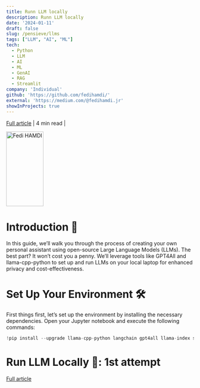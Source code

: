 ```yaml
---
title: Runn LLM locally
description: Runn LLM locally
date: '2024-01-11'
draft: false
slug: /pensieve/llms
tags: ["LLM", "AI", "ML"]
tech:
  - Python
  - LLM
  - AI
  - ML
  - GenAI
  - RAG
  - Streamlit
company: 'Individual'
github: 'https://github.com/fedihamdi/'
external: 'https://medium.com/@fedihamdi.jr'
showInProjects: true
---
```




[Full article](https://medium.com/@fedihamdi.jr/run-llm-locally-a-step-by-step-guide-02fc69a12c72) | 4 min read | 

<img src="https://miro.medium.com/v2/resize:fit:640/format:webp/1*McJpkhd8MCbX7x5wh9Qi2Q.gif" alt="Fedi HAMDI" height="200" width="100"/>


# Introduction 🌟

In this guide, we’ll walk you through the process of creating your own personal assistant using open-source Large Language Models (LLMs). The best part? It won’t cost you a penny. We’ll leverage tools like GPT4All and llama-cpp-python to set up and run LLMs on your local laptop for enhanced privacy and cost-effectiveness.

# Set Up Your Environment 🛠️

First things first, let’s set up the environment by installing the necessary dependencies. Open your Jupyter notebook and execute the following commands:

```python
!pip install --upgrade llama-cpp-python langchain gpt4all llama-index sentence-transformers
```

# Run LLM Locally 🏡: 1st attempt

[Full article](https://medium.com/@fedihamdi.jr/run-llm-locally-a-step-by-step-guide-02fc69a12c72)
